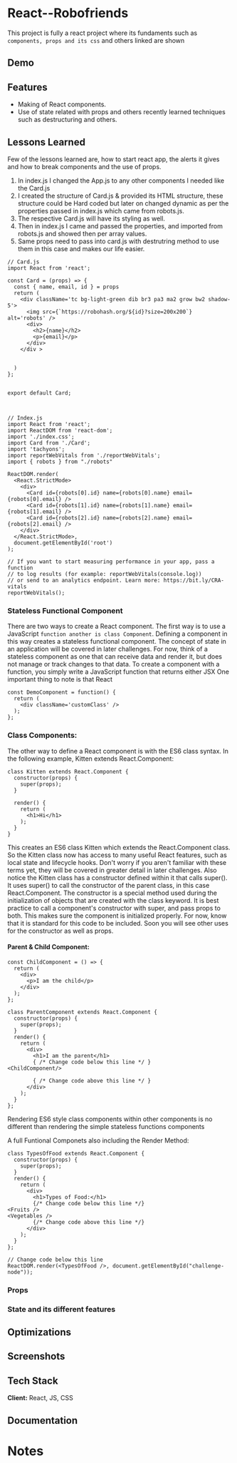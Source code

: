 
# React--Robofriends

This project is fully a react project where its fundaments such as ```components, props and its css``` and others linked are shown

## Demo

## Features

- Making of React components.
- Use of state related with props and others recently learned techniques such as destructuring and others.

## Lessons Learned

Few of the lessons learned are, how to start react app, the alerts it gives and how to break components and the use of props.

1. In index.js I changed the App.js to any other components I needed like the Card.js
2. I created the structure of Card.js & provided its HTML structure, these structure could be Hard coded but later on changed dynamic as per the properties passed in index.js which came from robots.js.
3. The respective Card.js will have its styling as well.
4. Then in index.js I came and passed the properties, and imported from robots.js and showed then per array values.
5. Same props need to pass into card.js with destrutring method to use them in this case and makes our life easier.

```
// Card.js
import React from 'react';

const Card = (props) => {
  const { name, email, id } = props
  return (
    <div className='tc bg-light-green dib br3 pa3 ma2 grow bw2 shadow-5'>
      <img src={`https://robohash.org/${id}?size=200x200`} alt='robots' />
      <div>
        <h2>{name}</h2>
        <p>{email}</p>
      </div>
    </div >


  )
};


export default Card;



// Index.js
import React from 'react';
import ReactDOM from 'react-dom';
import './index.css';
import Card from './Card';
import 'tachyons';
import reportWebVitals from './reportWebVitals';
import { robots } from "./robots"

ReactDOM.render(
  <React.StrictMode>
    <div>
      <Card id={robots[0].id} name={robots[0].name} email={robots[0].email} />
      <Card id={robots[1].id} name={robots[1].name} email={robots[1].email} />
      <Card id={robots[2].id} name={robots[2].name} email={robots[2].email} />
    </div>
  </React.StrictMode>,
  document.getElementById('root')
);

// If you want to start measuring performance in your app, pass a function
// to log results (for example: reportWebVitals(console.log))
// or send to an analytics endpoint. Learn more: https://bit.ly/CRA-vitals
reportWebVitals();
```
### Stateless Functional Component
There are two ways to create a React component. The first way is to use a JavaScript ```function another is class Component```. Defining a component in this way creates a stateless functional component. The concept of state in an application will be covered in later challenges. For now, think of a stateless component as one that can receive data and render it, but does not manage or track changes to that data. 
To create a component with a function, you simply write a JavaScript function that returns either JSX
One important thing to note is that React 

```
const DemoComponent = function() {
  return (
    <div className='customClass' />
  );
};
```

### Class Components:
The other way to define a React component is with the ES6 class syntax. In the following example, Kitten extends React.Component:
```
class Kitten extends React.Component {
  constructor(props) {
    super(props);
  }

  render() {
    return (
      <h1>Hi</h1>
    );
  }
}
```
This creates an ES6 class Kitten which extends the React.Component class. So the Kitten class now has access to many useful React features, such as local state and lifecycle hooks. Don't worry if you aren't familiar with these terms yet, they will be covered in greater detail in later challenges. Also notice the Kitten class has a constructor defined within it that calls super(). It uses super() to call the constructor of the parent class, in this case React.Component. The constructor is a special method used during the initialization of objects that are created with the class keyword. It is best practice to call a component's constructor with super, and pass props to both. This makes sure the component is initialized properly. For now, know that it is standard for this code to be included. Soon you will see other uses for the constructor as well as props.

#### Parent & Child Component:

```
const ChildComponent = () => {
  return (
    <div>
      <p>I am the child</p>
    </div>
  );
};

class ParentComponent extends React.Component {
  constructor(props) {
    super(props);
  }
  render() {
    return (
      <div>
        <h1>I am the parent</h1>
        { /* Change code below this line */ }
<ChildComponent/>

        { /* Change code above this line */ }
      </div>
    );
  }
};
```
Rendering ES6 style class components within other components is no different than rendering the simple stateless functions components 

A full Funtional Componets also including the Render Method: 

```
class TypesOfFood extends React.Component {
  constructor(props) {
    super(props);
  }
  render() {
    return (
      <div>
        <h1>Types of Food:</h1>
        {/* Change code below this line */}
<Fruits />
<Vegetables />
        {/* Change code above this line */}
      </div>
    );
  }
};

// Change code below this line
ReactDOM.render(<TypesOfFood />, document.getElementById("challenge-node"));
```

### Props 

### State and its different features




## Optimizations


## Screenshots



## Tech Stack

**Client:** React, JS, CSS

## Documentation


# Notes 

